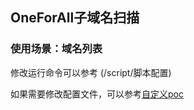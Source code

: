 ## OneForAll子域名扫描

### 使用场景：域名列表

修改运行命令可以参考 (/script/脚本配置)

如果需要修改配置文件，可以参考[自定义poc](/script/脚本配置#自定义poc或字典)